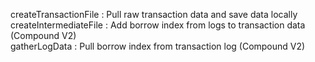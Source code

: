 

createTransactionFile    :   Pull raw transaction data and save data locally
createIntermediateFile   :   Add borrow index from logs to transaction data (Compound V2)  
gatherLogData            :   Pull borrow index from transaction log (Compound V2)  
